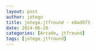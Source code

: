 ```yaml
---
layout: post
author: jotego
title: jotego.jtfround - e8ad973
date: 2024-06-28
categories: [Arcade, jtfround]
tags: [jotego.jtfround]
---
```



